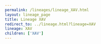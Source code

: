 ```yaml
---
permalink: /lineages/lineage_XAV.html
layout: lineage_page
title: Lineage XAV
redirect_to: ../lineage.html?lineage=XAV
lineage: XAV
children: ['XAV']
---
```

